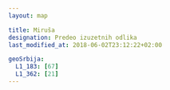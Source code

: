 ```yaml
---
layout: map

title: Miruša
designation: Predeo izuzetnih odlika
last_modified_at: 2018-06-02T23:12:22+02:00

geoSrbija:
  L1_183: [67]
  L1_362: [21]
---
```

